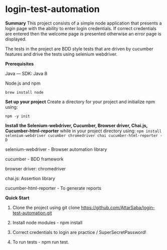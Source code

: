 # login-test-automation
**Summary**
This project consists of a simple node application that presents a login page with the ability to enter login credentials. If correct credentials are entered then the welcome page is presented otherwise an error page is displayed.

The tests in the project are BDD style tests that are driven by cucumber features and drive the tests using selenium webdriver.

**Prerequisites**

 Java — SDK: Java 8

 Node.js and npm

 `brew install node`

**Set up your project**
   Create a directory for your project and initialize npm using:

   `npm -y init`

 **Install the Selenium-webdriver, Cucumber, Browser driver, Chai.js, Cucumber-html-reporter**
   while in your project directory using:
  `npm install selenium-webdriver cucumber chromedriver chai cucumber-html-reporter -D`

  
   selenium-webdriver - Browser automation library
 
   cucumber - BDD framework
 
   browser driver: chromedriver
 
   chai.js: Assertion library
 
   cucumber-html-reporter - To generate reports

**Quick Start**

1. Clone the project using git clone https://github.com/AttarSaba/login-test-automation.git
   
2. Install node modules - npm install

3. Correct credentials to login are practice / SuperSecretPassword!

4. To run tests - npm run test.








